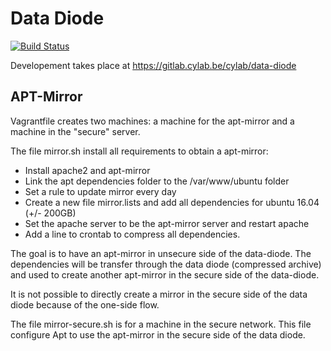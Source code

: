 # Data Diode

[![Build Status](https://travis-ci.org/RUCD/data-diode.svg?branch=master)](https://travis-ci.org/RUCD/data-diode)

Developement takes place at https://gitlab.cylab.be/cylab/data-diode

## APT-Mirror

Vagrantfile creates two machines: a machine for the apt-mirror and a machine in the "secure" server.

The file mirror.sh install all requirements to obtain a apt-mirror:

- Install apache2 and apt-mirror
- Link the apt dependencies folder to the /var/www/ubuntu folder
- Set a rule to update mirror every day
- Create a new file mirror.lists and add all dependencies for ubuntu 16.04 (+/- 200GB)
- Set the apache server to be the apt-mirror server and restart apache
- Add a line to crontab to compress all dependencies.

The goal is to have an apt-mirror in unsecure side of the data-diode. The dependencies will be transfer through the data diode (compressed archive) and used to create another apt-mirror in the secure side of the data-diode.

It is not possible to directly create a mirror in the secure side of the data diode because of the one-side flow.

The file mirror-secure.sh is for a machine in the secure network. This file configure Apt to use the apt-mirror in the secure side of the data diode.